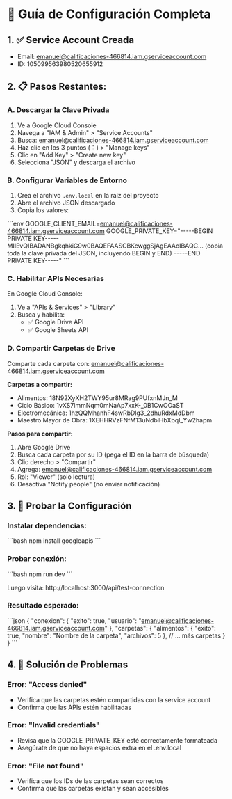 # 🚀 Guía de Configuración Completa

## 1. ✅ Service Account Creada
- Email: emanuel@calificaciones-466814.iam.gserviceaccount.com
- ID: 105099563980520655912

## 2. 📋 Pasos Restantes:

### A. Descargar la Clave Privada
1. Ve a Google Cloud Console
2. Navega a "IAM & Admin" > "Service Accounts"
3. Busca: emanuel@calificaciones-466814.iam.gserviceaccount.com
4. Haz clic en los 3 puntos (⋮) > "Manage keys"
5. Clic en "Add Key" > "Create new key"
6. Selecciona "JSON" y descarga el archivo

### B. Configurar Variables de Entorno
1. Crea el archivo `.env.local` en la raíz del proyecto
2. Abre el archivo JSON descargado
3. Copia los valores:

\`\`\`env
GOOGLE_CLIENT_EMAIL=emanuel@calificaciones-466814.iam.gserviceaccount.com
GOOGLE_PRIVATE_KEY="-----BEGIN PRIVATE KEY-----
MIIEvQIBADANBgkqhkiG9w0BAQEFAASCBKcwggSjAgEAAoIBAQC...
(copia toda la clave privada del JSON, incluyendo BEGIN y END)
-----END PRIVATE KEY-----"
\`\`\`

### C. Habilitar APIs Necesarias
En Google Cloud Console:
1. Ve a "APIs & Services" > "Library"
2. Busca y habilita:
   - ✅ Google Drive API
   - ✅ Google Sheets API

### D. Compartir Carpetas de Drive
Comparte cada carpeta con: emanuel@calificaciones-466814.iam.gserviceaccount.com

**Carpetas a compartir:**
- Alimentos: 18N92XyXH2TWY95ur8MRag9PUfxnMJn_M
- Ciclo Básico: 1vXS7lmmNqm0mNaAp7xxK-_0B1CwOOaST  
- Electromecánica: 1hzQQMhanhF4swRbDlg3_2dhuRdxMdDbm
- Maestro Mayor de Obra: 1XEHHRVzFNfM13uNdblHbXbqI_Yw2hapm

**Pasos para compartir:**
1. Abre Google Drive
2. Busca cada carpeta por su ID (pega el ID en la barra de búsqueda)
3. Clic derecho > "Compartir"
4. Agrega: emanuel@calificaciones-466814.iam.gserviceaccount.com
5. Rol: "Viewer" (solo lectura)
6. Desactiva "Notify people" (no enviar notificación)

## 3. 🧪 Probar la Configuración

### Instalar dependencias:
\`\`\`bash
npm install googleapis
\`\`\`

### Probar conexión:
\`\`\`bash
npm run dev
\`\`\`

Luego visita: http://localhost:3000/api/test-connection

### Resultado esperado:
\`\`\`json
{
  "conexion": {
    "exito": true,
    "usuario": "emanuel@calificaciones-466814.iam.gserviceaccount.com"
  },
  "carpetas": {
    "alimentos": {
      "exito": true,
      "nombre": "Nombre de la carpeta",
      "archivos": 5
    },
    // ... más carpetas
  }
}
\`\`\`

## 4. 🔧 Solución de Problemas

### Error: "Access denied"
- Verifica que las carpetas estén compartidas con la service account
- Confirma que las APIs estén habilitadas

### Error: "Invalid credentials"
- Revisa que la GOOGLE_PRIVATE_KEY esté correctamente formateada
- Asegúrate de que no haya espacios extra en el .env.local

### Error: "File not found"
- Verifica que los IDs de las carpetas sean correctos
- Confirma que las carpetas existan y sean accesibles
